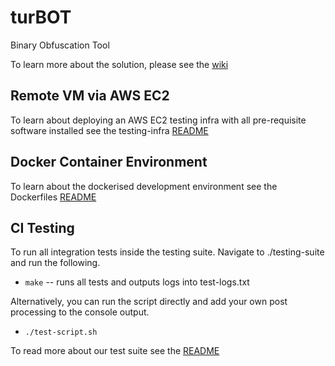 # turBOT
Binary Obfuscation Tool

To learn more about the solution, please see the [wiki](https://github.com/FranzTamani/turBOT/wiki)

## Remote VM via AWS EC2
To learn about deploying an AWS EC2 testing infra with all pre-requisite software installed see the testing-infra [README](https://github.com/FranzTamani/turBOT/tree/main/testing-infra)

## Docker Container Environment
To learn about the dockerised development environment see the Dockerfiles [README](https://github.com/FranzTamani/turBOT/tree/main/Dockerfiles)

## CI Testing
To run all integration tests inside the testing suite. Navigate to ./testing-suite and run the following.

- `make` -- runs all tests and outputs logs into test-logs.txt

Alternatively, you can run the script directly and add your own post processing to the console output.

- `./test-script.sh`

To read more about our test suite see the [README](https://github.com/FranzTamani/turBOT/blob/main/testing-suite/readme.md)
